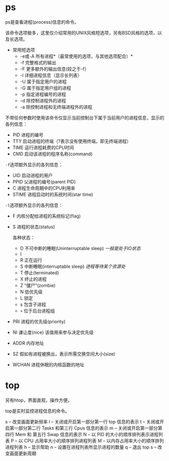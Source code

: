 # ps

ps是查看进程(process)信息的命令。

该命令选项极多，这里仅介绍常用的UNIX风格短选项，另有BSD风格的选项，以及长选项。

- 常用短选项
  - -e或-A  所有进程*（最常使用的选项，与其他选项配合）*
  - -f  完整格式的输出
  - -F  更多额外的输出信息(较之于-f）
  - -l  详细进程信息（显示长列表）
  - -U  属于指定用户的进程
  - -G  属于指定用户组的进程
  - -p  指定进程编号的进程
  - -d  除控制进程外的进程
  - -a  除控制进程和无终端进程外的进程

不带任何参数时使用该命令仅显示当前控制台下属于当前用户的进程信息，显示的各列信息：

- PID  进程的编号
- TTY  启动进程的终端（?表示没有使用终端，即无终端进程）
- TIME  运行进程耗费的CPU时间
- CMD  启动该进程的程序名称(command)

`-f`选项额外显示的各列信息：

- UID 启动进程的用户
- PPID  父进程的编号(parent PID)
- C  进程生命周期中的CPU利用率
- STIME  进程启动时的系统时间(star time)

`-l`选项额外显示的各列信息：

- F  内核分配给进程的系统标记(flag)

- S  进程的状态(status)

  各种状态：

  - D  不可中断的睡眠(Uninterruptable sleep)  *一般是处于IO状态*
  - I
  - R  正在运行
  - S  中断睡眠(interruptable sleep)  *进程等待某个资源处*
  - T  停止(terminated)
  - X  终止的进程
  - Z  “僵尸”(zombie)  
  - N  低优先级
  - L  锁定
  - s  包含子进程
  - `+`  位于后台进程组

- PRI  进程的优先级(priority)

- NI  谦让度(nice) 该值用来参与决定优先级

- ADDR  内存地址

- SZ  假如有进程被换出，表示所需交换空间大小(size)

- WCHAN  进程休眠的内核函数的地址



# top

另有htop，界面直观，操作方便。

top是实时监控进程信息的命令。

s – 改变画面更新频率
l – 关闭或开启第一部分第一行 top 信息的表示
t – 关闭或开启第一部分第二行 Tasks 和第三行 Cpus 信息的表示
m – 关闭或开启第一部分第四行 Mem 和 第五行 Swap 信息的表示
N – 以 PID 的大小的顺序排列表示进程列表
P – 以 CPU 占用率大小的顺序排列进程列表
M – 以内存占用率大小的顺序排列进程列表
h – 显示帮助
n – 设置在进程列表所显示进程的数量
q – 退出 top
s – 改变画面更新周期